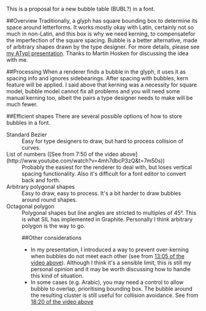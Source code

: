 This is a proposal for a new bubble table (BUBL?) in a font.

##Overview
Traditionally, a glyph has square bounding box to determine its space around letterforms. It works mostly okay with Latin, certainly not so much in non-Latin, and this box is why we need kerning, to compensatefor the imperfection of the square spacing. Bubble is a better alternative, made of arbitrary shapes drawn by the type designer. For more details, please see [my ATypI presentation](https://www.youtube.com/watch?v=4mh7dbcP3zQ).
Thanks to Martin Hosken for discussing the idea with me.

##Processing
When a renderer finds a bubble in the glyph, it uses it as spacing info and ignores sidebearings. After spacing with bubbles, kern feature will be applied. I said above that kerning was a necessity for square model, bubble model cannot fix all problems and you will need some manual kerning too, albeit the pairs a type designer needs to make will be much fewer.

##Efficient shapes
There are several possible options of how to store bubbles in a font.
<dl>
<dt>Standard Bezier
	<dd>Easy for type designers to draw, but hard to process collision of curves.
<dt>List of numbers ([See from 7:50 of the video above](http://www.youtube.com/watch?v=4mh7dbcP3zQ&t=7m50s))
	<dd>Probably the easiest for the renderer to deal with, but loses vertical spacing functionality. Also it's difficult for a font editor to convert back and forth.
<dt>Arbitrary polygonal shapes
	<dd>Easy to draw, easy to process. It's a bit harder to draw bubbles around round shapes.
<dt>Octagonal polygon
	<dd>Polygonal shapes but line angles are stricted to multiples of 45°. This is what SIL has implemented in Graphite.
Personally I think arbitrary polygon is the way to go.

##Other considerations
- In my presentation, I introduced a way to prevent over-kerning when bubbles do not meet each other (see from [13:05 of the video above](http://www.youtube.com/watch?v=4mh7dbcP3zQ&t=18m20s)). Although I think it's a sensible limit, this is still my personal opinion and it may be worth discussing how to handle this kind of situation.
- In some cases (e.g. Arabic), you may need a control to allow bubble to overlap, prioritising bounding box. The bubble around the resulting cluster is still useful for collision avoidance. See from [18:20 of the video above](http://www.youtube.com/watch?v=4mh7dbcP3zQ&t=18m20s)